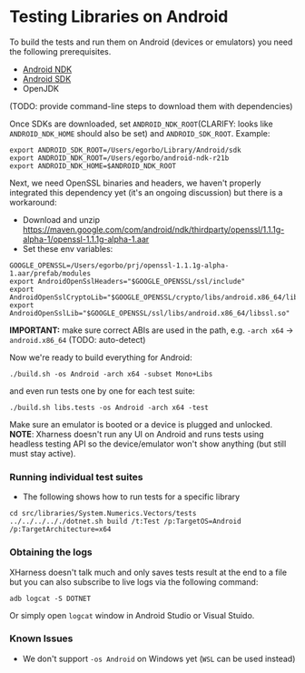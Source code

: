 # Testing Libraries on Android

To build the tests and run them on Android (devices or emulators) you need the following prerequisites.

- [Android NDK](https://developer.android.com/ndk/downloads)
- [Android SDK](https://developer.android.com/studio)
- OpenJDK

(TODO: provide command-line steps to download them with dependencies)

Once SDKs are downloaded, set `ANDROID_NDK_ROOT`(CLARIFY: looks like `ANDROID_NDK_HOME` should also be set) and `ANDROID_SDK_ROOT`.
Example:
```
export ANDROID_SDK_ROOT=/Users/egorbo/Library/Android/sdk
export ANDROID_NDK_ROOT=/Users/egorbo/android-ndk-r21b
export ANDROID_NDK_HOME=$ANDROID_NDK_ROOT
```

Next, we need OpenSSL binaries and headers, we haven't properly integrated this dependency yet (it's an ongoing discussion) but there is a workaround:

- Download and unzip https://maven.google.com/com/android/ndk/thirdparty/openssl/1.1.1g-alpha-1/openssl-1.1.1g-alpha-1.aar
- Set these env variables:
```
GOOGLE_OPENSSL=/Users/egorbo/prj/openssl-1.1.1g-alpha-1.aar/prefab/modules
export AndroidOpenSslHeaders="$GOOGLE_OPENSSL/ssl/include"
export AndroidOpenSslCryptoLib="$GOOGLE_OPENSSL/crypto/libs/android.x86_64/libcrypto.so"
export AndroidOpenSslLib="$GOOGLE_OPENSSL/ssl/libs/android.x86_64/libssl.so"
```
**IMPORTANT:** make sure correct ABIs are used in the path, e.g. `-arch x64` -> `android.x86_64` (TODO: auto-detect)

Now we're ready to build everything for Android:
```
./build.sh -os Android -arch x64 -subset Mono+Libs
```
and even run tests one by one for each test suite:
```
./build.sh libs.tests -os Android -arch x64 -test
```
Make sure an emulator is booted or a device is plugged and unlocked.
**NOTE**: Xharness doesn't run any UI on Android and runs tests using headless testing API so the device/emulator won't show anything (but still must stay active).

### Running individual test suites
- The following shows how to run tests for a specific library
```
cd src/libraries/System.Numerics.Vectors/tests
../../../.././dotnet.sh build /t:Test /p:TargetOS=Android /p:TargetArchitecture=x64
```

### Obtaining the logs
XHarness doesn't talk much and only saves tests result at the end to a file but you can also subscribe to live logs via the following command:
```
adb logcat -S DOTNET
```
Or simply open `logcat` window in Android Studio or Visual Stuido.

### Known Issues
- We don't support `-os Android` on Windows yet (`WSL` can be used instead)
